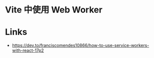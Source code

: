 # Vite 中使用 Web Worker

# Links

- https://dev.to/franciscomendes10866/how-to-use-service-workers-with-react-17p2
